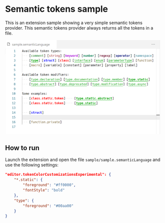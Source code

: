 # Semantic tokens sample

This is an extension sample showing a very simple semantic tokens provider. This semantic tokens provider always returns all the tokens in a file.

![Screenshot](demo.png)

## How to run

Launch the extension and open the file `sample/sample.semanticLanguage` and use the following settings:

```json
"editor.tokenColorCustomizationsExperimental": {
	"*.static": {
		"foreground": "#ff0000",
		"fontStyle": "bold"
	},
	"type": {
		"foreground": "#00aa00"
	}
}
```
